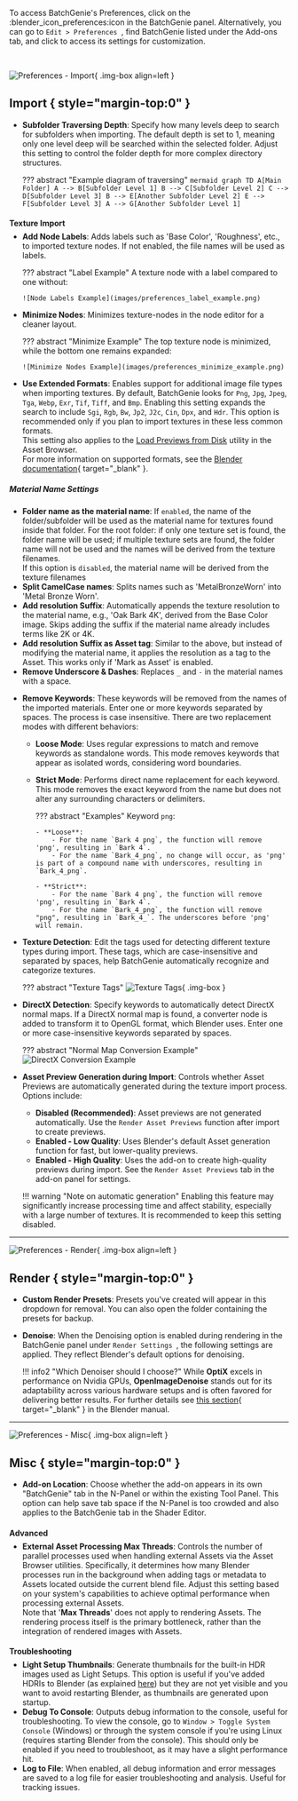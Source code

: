 To access BatchGenie's Preferences, click on the :blender_icon_preferences:icon in the BatchGenie panel. Alternatively, you can go to  `Edit > Preferences `, find BatchGenie listed under the Add-ons tab, and click to access its settings for customization.

<br>

![Preferences - Import](images/preferences_import.png){ .img-box align=left }

## Import { style="margin-top:0" }

  - **Subfolder Traversing Depth**: Specify how many levels deep to search for subfolders when importing. The default depth is set to 1, meaning only one level deep will be searched within the selected folder. Adjust this setting to control the folder depth for more complex directory structures.

    ??? abstract "Example diagram of traversing"
        ```mermaid
        graph TD
            A[Main Folder]
            A --> B[Subfolder Level 1]
            B --> C[Subfolder Level 2]
            C --> D[Subfolder Level 3]
            B --> E[Another Subfolder Level 2]
            E --> F[Subfolder Level 3]
            A --> G[Another Subfolder Level 1]
        ```
<h4 style="margin-bottom:-0.5em;">Texture Import</h4>

  - **Add Node Labels**: Adds labels such as 'Base Color', 'Roughness', etc., to imported texture nodes. If not enabled, the file names will be used as labels.

    ??? abstract "Label Example"
        A texture node with a label compared to one without:

        ![Node Labels Example](images/preferences_label_example.png)

  - **Minimize Nodes**: Minimizes texture-nodes in the node editor for a cleaner layout.

    ??? abstract "Minimize Example"
        The top texture node is minimized, while the bottom one remains expanded:

        ![Minimize Nodes Example](images/preferences_minimize_example.png)

  <div style="clear:both"></div>

  - **Use Extended Formats**: Enables support for additional image file types when importing textures. By default, BatchGenie looks for `Png`, `Jpg`, `Jpeg`, `Tga`, `Webp`, `Exr`, `Tif`, `Tiff`, and `Bmp`. Enabling this setting expands the search to include `Sgi`, `Rgb`, `Bw`, `Jp2`, `J2c`, `Cin`, `Dpx`, and `Hdr`. This option is recommended only if you plan to import textures in these less common formats.
  <br>This setting also applies to the [Load Previews from Disk](utilities.md#load-previews-from-disk) utility in the Asset Browser.
  <br>For more information on supported formats, see the [Blender documentation](https://docs.blender.org/manual/en/latest/files/media/image_formats.html){ target="_blank" }.


  <h5>Material Name Settings</h5>

  - **Folder name as the material name**: If `enabled`, the name of the folder/subfolder will be used as the material name for textures found inside that folder. For the root folder: if only one texture set is found, the folder name will be used; if multiple texture sets are found, the folder name will not be used and the names will be derived from the texture filenames.
  <br>If this option is `disabled`, the material name will be derived from the texture filenames
  - **Split CamelCase names**: Splits names such as 'MetalBronzeWorn' into 'Metal Bronze Worn'.
  - **Add resolution Suffix**: Automatically appends the texture resolution to the material name, e.g., 'Oak Bark 4K', derived from the Base Color image. Skips adding the suffix if the material name already includes terms like 2K or 4K.
  - **Add resolution Suffix as Asset tag**: Similar to the above, but instead of modifying the material name, it applies the resolution as a tag to the Asset. This works only if 'Mark as Asset' is enabled.
  - **Remove Underscore & Dashes**: Replaces `_` and `-` in the material names with a space.

  <div style="clear:both"></div>

  - **Remove Keywords**: These keywords will be removed from the names of the imported materials. Enter one or more keywords separated by spaces. The process is case insensitive. There are two replacement modes with different behaviors:

      - **Loose Mode**: Uses regular expressions to match and remove keywords as standalone words. This mode removes keywords that appear as isolated words, considering word boundaries.

      - **Strict Mode**: Performs direct name replacement for each keyword. This mode removes the exact keyword from the name but does not alter any surrounding characters or delimiters.

        ??? abstract "Examples"
            Keyword `png`:

            - **Loose**:
                - For the name `Bark 4 png`, the function will remove 'png', resulting in `Bark 4`.
                - For the name `Bark_4_png`, no change will occur, as 'png' is part of a compound name with underscores, resulting in `Bark_4_png`.

            - **Strict**:
                - For the name `Bark 4 png`, the function will remove 'png', resulting in `Bark 4`.
                - For the name `Bark_4_png`, the function will remove "png", resulting in `Bark_4_`. The underscores before 'png' will remain.

  - **Texture Detection**: Edit the tags used for detecting different texture types during import. These tags, which are case-insensitive and separated by spaces, help BatchGenie automatically recognize and categorize textures.

    ??? abstract "Texture Tags"
        ![Texture Tags](images/preferences_tags.png){ .img-box }


  - **DirectX Detection**: Specify keywords to automatically detect DirectX normal maps. If a DirectX normal map is found, a converter node is added to transform it to OpenGL format, which Blender uses. Enter one or more case-insensitive keywords separated by spaces.

    ??? abstract "Normal Map Conversion Example"
        ![DirectX Conversion Example](images/normal_conversion_example.png)

  - **Asset Preview Generation during Import**: Controls whether Asset Previews are automatically generated during the texture import process. Options include:
    - **Disabled (Recommended)**: Asset previews are not generated automatically. Use the `Render Asset Previews` function after import to create previews.
    - **Enabled - Low Quality**: Uses Blender's default Asset generation function for fast, but lower-quality previews.
    - **Enabled - High Quality**: Uses the add-on to create high-quality previews during import. See the `Render Asset Previews` tab in the add-on panel for settings.

    !!! warning "Note on automatic generation"
        Enabling this feature may significantly increase processing time and affect stability, especially with a large number of textures. It is recommended to keep this setting disabled.


---


![Preferences - Render](images/preferences_render.png){ .img-box align=left }

## Render { style="margin-top:0" }

- **Custom Render Presets**: Presets you've created will appear in this dropdown for removal. You can also open the folder containing the presets for backup.

- **Denoise**: When the Denoising option is enabled during rendering in the BatchGenie panel under  `Render Settings `, the following settings are applied. They reflect Blender's default options for denoising.

    !!! info2 "Which Denoiser should I choose?"
        While **OptiX** excels in performance on Nvidia GPUs, **OpenImageDenoise** stands out for its adaptability across various hardware setups and is often favored for delivering better results. For further details see [this section](https://docs.blender.org/manual/en/latest/render/cycles/render_settings/sampling.html#denoising){ target="_blank" } in the Blender manual.


---


![Preferences - Misc](images/preferences_misc.png){ .img-box align=left }

## Misc { style="margin-top:0" }

- **Add-on Location**: Choose whether the add-on appears in its own "BatchGenie" tab in the N-Panel or within the existing Tool Panel. This option can help save tab space if the N-Panel is too crowded and also applies to the BatchGenie tab in the Shader Editor.

<div style="clear:both"></div>

<h4 style="margin-bottom:-0.5em;">Advanced</h4>

- **External Asset Processing Max Threads**: Controls the number of parallel processes used when handling external Assets via the Asset Browser utilities. Specifically, it determines how many Blender processes run in the background when adding tags or metadata to Assets located outside the current blend file. Adjust this setting based on your system's capabilities to achieve optimal performance when processing external Assets. <br>Note that '**Max Threads**' does not apply to rendering Assets. The rendering process itself is the primary bottleneck, rather than the integration of rendered images with Assets.

<h4 style="margin-bottom:-0.5em;">Troubleshooting</h4>

- **Light Setup Thumbnails**: Generate thumbnails for the built-in HDR images used as Light Setups. This option is useful if you've added HDRIs to Blender (as explained [here](render.md#faq)) but they are not yet visible and you want to avoid restarting Blender, as thumbnails are generated upon startup.
- **Debug To Console**: Outputs debug information to the console, useful for troubleshooting. To view the console, go to `Window > Toggle System Console` (Windows) or through the system console if you're using Linux (requires starting Blender from the console). This should only be enabled if you need to troubleshoot, as it may have a slight performance hit.
- **Log to File**: When enabled, all debug information and error messages are saved to a log file for easier troubleshooting and analysis. Useful for tracking issues.